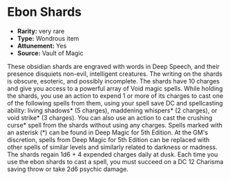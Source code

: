 
# Ebon Shards

* **Rarity:** very rare
* **Type:** Wondrous item
* **Attunement:** Yes
* **Source:** Vault of Magic


These obsidian shards are engraved with words in Deep Speech, and their presence disquiets non-evil, intelligent creatures. The writing on the shards is obscure, esoteric, and possibly incomplete. The shards have 10 charges and give you access to a powerful array of Void magic spells. While holding the shards, you use an action to expend 1 or more of its charges to cast one of the following spells from them, using your spell save DC and spellcasting ability: living shadows* (5 charges), maddening whispers* (2 charges), or void strike* (3 charges). You can also use an action to cast the crushing curse* spell from the shards without using any charges. Spells marked with an asterisk (*) can be found in Deep Magic for 5th Edition. At the GM's discretion, spells from Deep Magic for 5th Edition can be replaced with other spells of similar levels and similarly related to darkness or madness. The shards regain 1d6 + 4 expended charges daily at dusk. Each time you use the ebon shards to cast a spell, you must succeed on a DC 12 Charisma saving throw or take 2d6 psychic damage.
